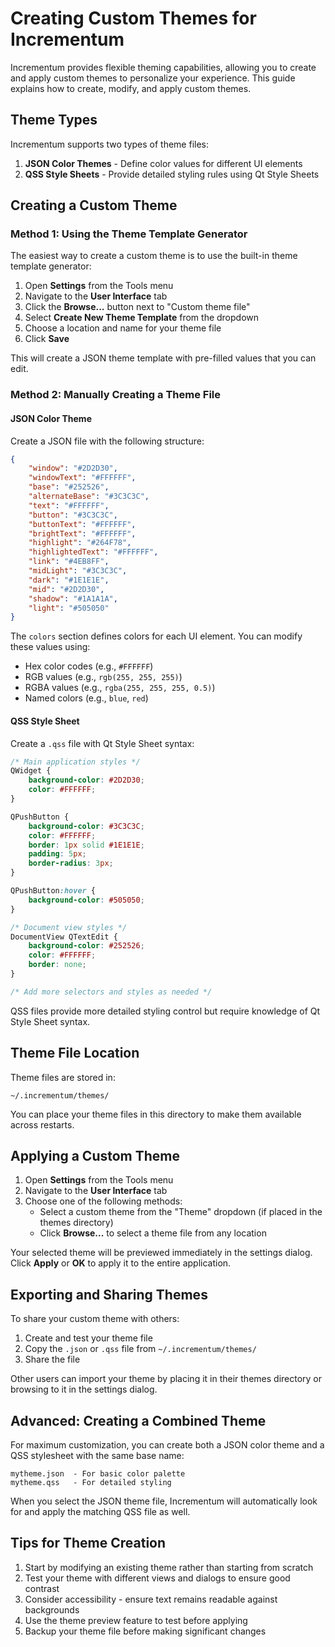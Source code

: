 # Creating Custom Themes for Incrementum

Incrementum provides flexible theming capabilities, allowing you to create and apply custom themes to personalize your experience. This guide explains how to create, modify, and apply custom themes.

## Theme Types

Incrementum supports two types of theme files:

1. **JSON Color Themes** - Define color values for different UI elements
2. **QSS Style Sheets** - Provide detailed styling rules using Qt Style Sheets

## Creating a Custom Theme

### Method 1: Using the Theme Template Generator

The easiest way to create a custom theme is to use the built-in theme template generator:

1. Open **Settings** from the Tools menu
2. Navigate to the **User Interface** tab
3. Click the **Browse...** button next to "Custom theme file"
4. Select **Create New Theme Template** from the dropdown
5. Choose a location and name for your theme file
6. Click **Save**

This will create a JSON theme template with pre-filled values that you can edit.

### Method 2: Manually Creating a Theme File

#### JSON Color Theme

Create a JSON file with the following structure:

```json
{
    "window": "#2D2D30",
    "windowText": "#FFFFFF",
    "base": "#252526",
    "alternateBase": "#3C3C3C",
    "text": "#FFFFFF",
    "button": "#3C3C3C",
    "buttonText": "#FFFFFF",
    "brightText": "#FFFFFF",
    "highlight": "#264F78",
    "highlightedText": "#FFFFFF",
    "link": "#4EB8FF",
    "midLight": "#3C3C3C",
    "dark": "#1E1E1E",
    "mid": "#2D2D30",
    "shadow": "#1A1A1A",
    "light": "#505050"
}
```

The `colors` section defines colors for each UI element. You can modify these values using:
- Hex color codes (e.g., `#FFFFFF`)
- RGB values (e.g., `rgb(255, 255, 255)`)
- RGBA values (e.g., `rgba(255, 255, 255, 0.5)`)
- Named colors (e.g., `blue`, `red`)

#### QSS Style Sheet

Create a `.qss` file with Qt Style Sheet syntax:

```css
/* Main application styles */
QWidget {
    background-color: #2D2D30;
    color: #FFFFFF;
}

QPushButton {
    background-color: #3C3C3C;
    color: #FFFFFF;
    border: 1px solid #1E1E1E;
    padding: 5px;
    border-radius: 3px;
}

QPushButton:hover {
    background-color: #505050;
}

/* Document view styles */
DocumentView QTextEdit {
    background-color: #252526;
    color: #FFFFFF;
    border: none;
}

/* Add more selectors and styles as needed */
```

QSS files provide more detailed styling control but require knowledge of Qt Style Sheet syntax.

## Theme File Location

Theme files are stored in:

```
~/.incrementum/themes/
```

You can place your theme files in this directory to make them available across restarts.

## Applying a Custom Theme

1. Open **Settings** from the Tools menu
2. Navigate to the **User Interface** tab
3. Choose one of the following methods:
   - Select a custom theme from the "Theme" dropdown (if placed in the themes directory)
   - Click **Browse...** to select a theme file from any location

Your selected theme will be previewed immediately in the settings dialog. Click **Apply** or **OK** to apply it to the entire application.

## Exporting and Sharing Themes

To share your custom theme with others:

1. Create and test your theme file
2. Copy the `.json` or `.qss` file from `~/.incrementum/themes/`
3. Share the file

Other users can import your theme by placing it in their themes directory or browsing to it in the settings dialog.

## Advanced: Creating a Combined Theme

For maximum customization, you can create both a JSON color theme and a QSS stylesheet with the same base name:

```
mytheme.json  - For basic color palette
mytheme.qss   - For detailed styling
```

When you select the JSON theme file, Incrementum will automatically look for and apply the matching QSS file as well.

## Tips for Theme Creation

1. Start by modifying an existing theme rather than starting from scratch
2. Test your theme with different views and dialogs to ensure good contrast
3. Consider accessibility - ensure text remains readable against backgrounds
4. Use the theme preview feature to test before applying
5. Backup your theme file before making significant changes 
